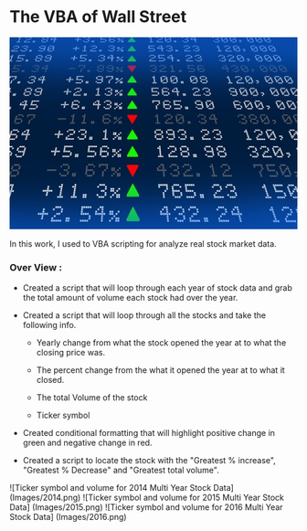 # The VBA of Wall Street

![stock Market](Images/stockmarket.jpg)

In this work, I used to VBA scripting for analyze real stock market data.

### Over View :

* Created a script that will loop through each year of stock data and grab the total amount of volume each stock had over the year.

* Created a script that will loop through all the stocks and take the following info.

   * Yearly change from what the stock opened the year at to what the closing price was.

   * The percent change from the what it opened the year at to what it closed.

   * The total Volume of the stock

   * Ticker symbol

* Created conditional formatting that will highlight positive change in green and negative change in red.

* Created a script to locate the stock with the "Greatest % increase", "Greatest % Decrease" and "Greatest total volume".

![Ticker symbol and volume for 2014 Multi Year Stock Data] (Images/2014.png)
![Ticker symbol and volume for 2015 Multi Year Stock Data] (Images/2015.png)
![Ticker symbol and volume for 2016 Multi Year Stock Data] (Images/2016.png)
